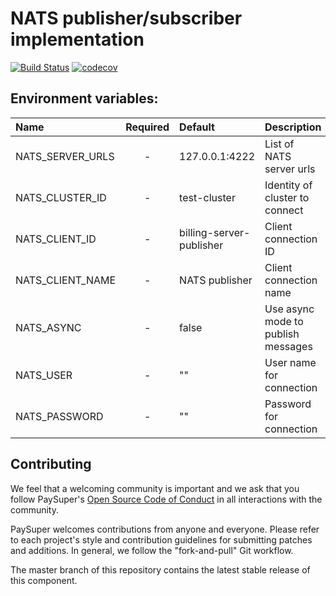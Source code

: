 NATS publisher/subscriber implementation 
=============

[![Build Status](https://travis-ci.org/ProtocolONE/nats.svg?branch=master)](https://travis-ci.org/ProtocolONE/nats) [![codecov](https://codecov.io/gh/ProtocolONE/nats/branch/master/graph/badge.svg)](https://codecov.io/gh/ProtocolONE/nats)

## Environment variables:

| Name              | Required | Default                  | Description                        |
|:------------------|:--------:|:-------------------------|:-----------------------------------|
| NATS_SERVER_URLS  | -        | 127.0.0.1:4222           | List of NATS server urls           |
| NATS_CLUSTER_ID   | -        | test-cluster             | Identity of cluster to connect     |
| NATS_CLIENT_ID    | -        | billing-server-publisher | Client connection ID               |
| NATS_CLIENT_NAME  | -        | NATS publisher           | Client connection name             |
| NATS_ASYNC        | -        | false                    | Use async mode to publish messages | 
| NATS_USER         | -        | ""                       | User name for connection           |
| NATS_PASSWORD     | -        | ""                       | Password for connection            |

## Contributing
We feel that a welcoming community is important and we ask that you follow PaySuper's [Open Source Code of Conduct](https://github.com/paysuper/code-of-conduct/blob/master/README.md) in all interactions with the community.

PaySuper welcomes contributions from anyone and everyone. Please refer to each project's style and contribution guidelines for submitting patches and additions. In general, we follow the "fork-and-pull" Git workflow.

The master branch of this repository contains the latest stable release of this component.
